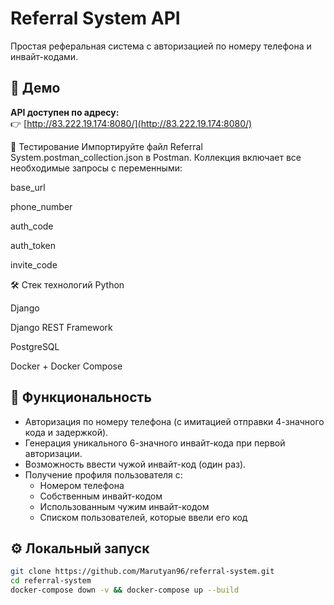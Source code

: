 # Referral System API

Простая реферальная система с авторизацией по номеру телефона и инвайт-кодами.

## 🚀 Демо

**API доступен по адресу:**  
👉 [http://83.222.19.174:8080/](http://83.222.19.174:8080/)

🧪 Тестирование
Импортируйте файл Referral System.postman_collection.json в Postman.
Коллекция включает все необходимые запросы с переменными:

base_url

phone_number

auth_code

auth_token

invite_code

🛠️ Стек технологий
Python

Django

Django REST Framework

PostgreSQL

Docker + Docker Compose

## 📌 Функциональность

- Авторизация по номеру телефона (с имитацией отправки 4-значного кода и задержкой).
- Генерация уникального 6-значного инвайт-кода при первой авторизации.
- Возможность ввести чужой инвайт-код (один раз).
- Получение профиля пользователя с:
  - Номером телефона
  - Собственным инвайт-кодом
  - Использованным чужим инвайт-кодом
  - Списком пользователей, которые ввели его код

## ⚙️ Локальный запуск

```bash
git clone https://github.com/Marutyan96/referral-system.git
cd referral-system
docker-compose down -v && docker-compose up --build




